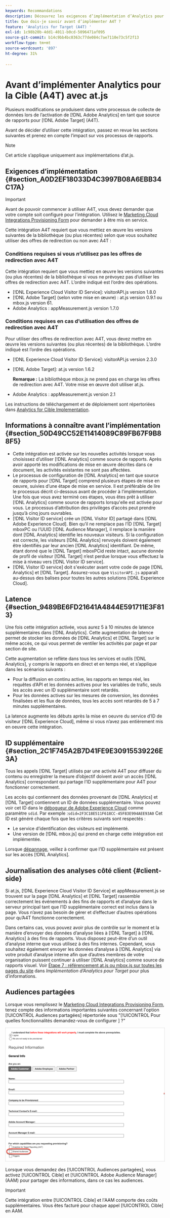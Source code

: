 ```yaml
---
keywords: Recommandations
description: Découvrez les exigences d’implémentation d’Analytics pour  [!DNL Target] (A4T) et les éléments à prendre en compte avant de mettre en oeuvre cette intégration.
title: Que dois-je savoir avant d’implémenter A4T ?
feature: 'Analytics for Target (A4T) '
exl-id: 1c98b20b-4dd1-4011-b0cd-5096471af095
source-git-commit: b14c9bb4bc0363c77de084c7ae7110e73c5f2f13
workflow-type: tm+mt
source-wordcount: '897'
ht-degree: 31%

---
```


# Avant d’implémenter Analytics pour la Cible (A4T) avec at.js

Plusieurs modifications se produisent dans votre processus de collecte de données lors de l’activation de [!DNL Adobe Analytics] en tant que source de rapports pour [!DNL Adobe Target] (A4T).

Avant de décider d’utiliser cette intégration, passez en revue les sections suivantes et prenez en compte l’impact sur vos processus de rapports.

>[!NOTE]
>
>Cet article s’applique uniquement aux implémentations d’at.js.

## Exigences d’implémentation {#section_A0D2EF18033D4C3997B08A6EBB34C17A}

>[!IMPORTANT]
>
>Avant de pouvoir commencer à utiliser A4T, vous devez demander que votre compte soit configuré pour l’intégration. Utilisez le [Marketing Cloud Integrations Provisioning Form](https://www.adobe.com/go/audiences) pour demander à être mis en service.

Cette intégration A4T requiert que vous mettiez en œuvre les versions suivantes de la bibliothèque (ou plus récentes) selon que vous souhaitez utiliser des offres de redirection ou non avec A4T :

### Conditions requises si vous *n*’utilisez pas les offres de redirection avec A4T

Cette intégration requiert que vous mettiez en œuvre les versions suivantes (ou plus récentes) de la bibliothèque si vous ne prévoyez pas d’utiliser les offres de redirection avec A4T. L’ordre indiqué est l’ordre des opérations.

* [!DNL Experience Cloud Visitor ID Service]: visitorAPI.js version 1.8.0
* [!DNL Adobe Target] (selon votre mise en œuvre) : at.js version 0.9.1 ou mbox.js version 61.
* Adobe Analytics : appMeasurement.js version 1.7.0

### Conditions requises en cas d’utilisation des offres de redirection avec A4T

Pour utiliser des offres de redirection avec A4T, vous devez mettre en œuvre les versions suivantes (ou plus récentes) de la bibliothèque. L’ordre indiqué est l’ordre des opérations.

* [!DNL Experience Cloud Visitor ID Service]: visitorAPI.js version 2.3.0
* [!DNL Adobe Target]: at.js version 1.6.2

   **Remarque :** La bibliothèque mbox.js ne prend pas en charge les offres de redirection avec A4T. Votre mise en œuvre doit utiliser at.js.

* Adobe Analytics : appMeasurement.js version 2.1

Les instructions de téléchargement et de déploiement sont répertoriées dans [Analytics for Cible Implementation](/help/c-integrating-target-with-mac/a4t/a4timplementation.md).

## Informations à connaître avant l’implémentation {#section_50D49CC52E11414089C89FB67F9B88F5}

* Cette intégration est activée sur les nouvelles activités lorsque vous choisissez d’utiliser [!DNL Analytics] comme source de rapports. Après avoir apporté les modifications de mise en œuvre décrites dans ce document, les activités existantes ne sont pas affectées.
* Le processus de configuration de [!DNL Analytics] en tant que source de rapports pour [!DNL Target] comprend plusieurs étapes de mise en oeuvre, suivies d’une étape de mise en service. Il est préférable de lire le processus décrit ci-dessous avant de procéder à l’implémentation. Une fois que vous avez terminé ces étapes, vous êtes prêt à utiliser [!DNL Analytics] comme source de rapports lorsqu&#39;elle est activée pour vous. Le processus d’attribution des privilèges d’accès peut prendre jusqu’à cinq jours ouvrables.
* [!DNL Visitor ID service] crée un [!DNL Visitor ID] partagé dans [!DNL Adobe Experience Cloud]. Bien qu’il ne remplace pas l’ID [!DNL Target] mboxPC ou l’UUID [!DNL Audience Manager], il remplace la manière dont [!DNL Analytics] identifie les nouveaux visiteurs. Si la configuration est correcte, les visiteurs [!DNL Analytics] renvoyés doivent également être identifiés par leur ancien [!DNL Analytics] identifiant. De même, étant donné que le [!DNL Target] mboxPCid reste intact, aucune donnée de profil de visiteur [!DNL Target] n’est perdue lorsque vous effectuez la mise à niveau vers [!DNL Visitor ID service].
* [!DNL Visitor ID service] doit s&#39;exécuter avant votre code de page [!DNL Analytics] et [!DNL Target]. Assurez-vous que `VisitorAPI.js` apparaît au-dessus des balises pour toutes les autres solutions [!DNL Experience Cloud].

## Latence {#section_9489BE6FD21641A4844E591711E3F813}

Une fois cette intégration activée, vous aurez 5 à 10 minutes de latence supplémentaires dans [!DNL Analytics]. Cette augmentation de latence permet de stocker les données de [!DNL Analytics] et [!DNL Target] sur le même accès, ce qui vous permet de ventiler les activités par page et par section de site.

Cette augmentation se reflète dans tous les services et outils [!DNL Analytics], y compris le rapports en direct et en temps réel, et s’applique dans les scénarios suivants :

* Pour la diffusion en continu active, les rapports en temps réel, les requêtes d’API et les données actives pour les variables de trafic, seuls les accès avec un ID supplémentaire sont retardés.
* Pour les données actives sur les mesures de conversion, les données finalisées et les flux de données, tous les accès sont retardés de 5 à 7 minutes supplémentaires.

La latence augmente les débuts après la mise en oeuvre du service d’ID de visiteur [!DNL Experience Cloud], même si vous n’avez pas entièrement mis en oeuvre cette intégration.

## ID supplémentaire {#section_2C1F745A2B7D41FE9E30915539226E3A}

Tous les appels [!DNL Target] utilisés par une activité A4T pour diffuser du contenu ou enregistrer la mesure d’objectif doivent avoir un accès [!DNL Analytics] correspondant qui partage l’ID supplémentaire pour A4T pour fonctionner correctement.

Les accès qui contiennent des données provenant de [!DNL Analytics] et [!DNL Target] contiennent un ID de données supplémentaire. Vous pouvez voir cet ID dans le [débogueur de Adobe Experience Cloud](https://experienceleague.adobe.com/docs/debugger/using/experience-cloud-debugger.html) comme paramètre `sdid`. Par exemple :`sdid=2F3C18E511F618CC-45F83E994AEE93A0` Cet ID est généré chaque fois que les critères suivants sont respectés :

* Le service d’identification des visiteurs est implémenté.
* Une version de [!DNL mbox.js] qui prend en charge cette intégration est implémentée.

Lorsque [dépannage](/help/c-integrating-target-with-mac/a4t/c-a4t-troubleshooting/a4t-troubleshooting.md), veillez à confirmer que l’ID supplémentaire est présent sur les accès [!DNL Analytics].

## Journalisation des analyses côté client {#client-side}

Si at.js, [!DNL Experience Cloud Visitor ID Service] et appMeasurement.js se trouvent sur la page [!DNL Analytics] et [!DNL Target] rassemble correctement les événements à des fins de rapports et d’analyse dans le serveur principal tant que l’ID supplémentaire correct est inclus dans la page. Vous n’avez pas besoin de gérer et d’effectuer d’autres opérations pour qu’A4T fonctionne correctement.

Dans certains cas, vous pouvez avoir plus de contrôle sur le moment et la manière d’envoyer des données d’analyse liées à [!DNL Target] à [!DNL Analytics] à des fins de rapports. Vous disposez peut-être d’un outil d’analyse interne que vous utilisez à des fins internes. Cependant, vous souhaitez également envoyer les données d’analyse à [!DNL Analytics] via votre produit d’analyse interne afin que d’autres membres de votre organisation puissent continuer à utiliser [!DNL Analytics] comme source de rapports visuel. Voir [Étape 7 : référencement at.js ou mbox.js sur toutes les pages du site](/help/c-integrating-target-with-mac/a4t/a4timplementation.md#step7) dans *Implémentation d’Analytics pour Target* pour plus d’informations.

## Audiences partagées

Lorsque vous remplissez le [Marketing Cloud Integrations Provisioning Form](https://www.adobe.com/go/audiences), tenez compte des informations importantes suivantes concernant l&#39;option [!UICONTROL Audiences partagées] répertoriée sous &quot;[!UICONTROL Pour quelles fonctionnalités demandez-vous de configurer ] ?&quot;

![Formulaire de demande](/help/c-integrating-target-with-mac/a4t/assets/request-form.png)

Lorsque vous demandez des [!UICONTROL Audiences partagées], vous activez [!UICONTROL Cible] et [!UICONTROL Adobe Audience Manager] (AAM) pour partager des informations, dans ce cas les audiences.

>[!IMPORTANT]
>
>Cette intégration entre [!UICONTROL Cible] et l&#39;AAM comporte des coûts supplémentaires. Vous êtes facturé pour chaque appel [!UICONTROL Cible] en AAM.
